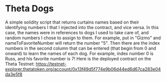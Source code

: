 # Theta Dogs
A simple solidity script that returns curtains names based on their identifying numbers I that I injected into the contract, and vice versa. In this case, the names were in references to dogs I used to take care of, and random numbers I chose to assign to them. For example, put in "Gizmo" and nameToFavoriteNumber will return the number "5".
Then there are the index numbers in the second column that can be entered (that begin from 0 and onward) to learn the names of each dog. For example, index number 0 is Russ, and his favorite number is 7!
Here is the deployed contract on the Theta Testnet: https://testnet-explorer.thetatoken.org/account/0x13f49d5f774e9b06d44ed6d67ca283e04da3e5f8
